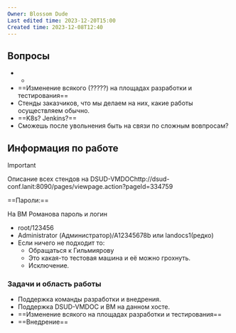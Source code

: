 ```yaml
---
Owner: Blossom Dude
Last edited time: 2023-12-20T15:00
Created time: 2023-12-08T12:40
---
```

## Вопросы

  

- +
- ==Изменение всякого (?????) на площадах разработки и тестирования==
- Стенды заказчиков, что мы делаем на них, какие работы осуществляем обычно.
- ==K8s? Jenkins?==
- Сможешь после увольнения быть на связи по сложным вовпросам?

## Информация по работе

> [!important]  
> Описание всех стендов на DSUD-VMDOChttp://dsud-conf.lanit:8090/pages/viewpage.action?pageId=334759  

==Пароли:==

На ВМ Романова пароль и логин

- root/123456
- Administrator (Администратор)/A12345678b или landocs1(редко)
- Если ничего не подходит то:
    - Обращаться к Гильмиярову
    - Это какая-то тестовая машина и её можно грохнуть.
    - Исключение.

### Задачи и область работы

- Поддержка команды разработки и внедрения.
- Поддержка DSUD-VMDOC и ВМ на данном хосте.
- ==Изменение всякого на площадах разработки и тестирования==
- ==Внедрение==